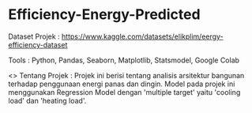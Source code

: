 # Efficiency-Energy-Predicted


>>>>>>>>>>>>>>>>>>>>>>>>>>>>>>>>>>>>>>>>>>>>>>>>>>>>>>>>>>>>>>>>>>>>>>>>>>>>>>>>>>>>>>>>>>>>>>>>>>>>

Dataset Projek : https://www.kaggle.com/datasets/elikplim/eergy-efficiency-dataset

Tools          : Python, Pandas, Seaborn, Matplotlib, Statsmodel, Google Colab

>>>>>>>>>>>>>>>>>>>>>>>>>>>>>>>>>>>>>>>>>>>>>>>>>>>>>>>>>>>>>>>>>>>>>>>>>>>>>>>>>>>>>>>>>>>>>>>>>>>>

<> Tentang Projek :
Projek ini berisi tentang analisis arsitektur bangunan terhadap penggunaan energi panas dan dingin. Model pada projek ini 
menggunakan Regression Model dengan 'multiple target' yaitu 'cooling load' dan 'heating load'.
